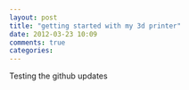 ```yaml
---
layout: post
title: "getting started with my 3d printer"
date: 2012-03-23 10:09
comments: true
categories: 
---
```


Testing the github updates
